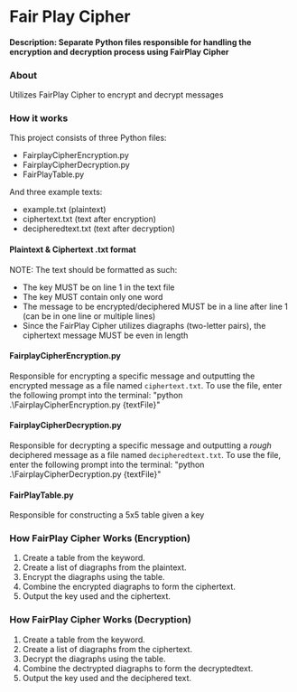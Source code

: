# Fair Play Cipher
#### Description: Separate Python files responsible for handling the encryption and decryption process using FairPlay Cipher

### About
Utilizes FairPlay Cipher to encrypt and decrypt messages

### How it works
This project consists of three Python files:
- FairplayCipherEncryption.py
- FairplayCipherDecryption.py
- FairPlayTable.py

And three example texts:
- example.txt (plaintext)
- ciphertext.txt (text after encryption)
- decipheredtext.txt (text after decryption)

#### Plaintext & Ciphertext .txt format
NOTE: The text should be formatted as such:
- The key MUST be on line 1 in the text file
- The key MUST contain only one word
- The message to be encrypted/deciphered MUST be in a line after line 1 (can be in one line or multiple lines)
- Since the FairPlay Cipher utilizes diagraphs (two-letter pairs), the ciphertext message MUST be even in length 

#### FairplayCipherEncryption.py
Responsible for encrypting a specific message and outputting the encrypted message as a file named `ciphertext.txt`. To use the file, enter the following prompt into the terminal: "python .\FairplayCipherEncryption.py {textFile}"

#### FairplayCipherDecryption.py
Responsible for decrypting a specific message and outputting a *rough* deciphered message as a file named `decipheredtext.txt`. To use the file, enter the following prompt into the terminal: "python .\FairplayCipherDecryption.py {textFile}"

#### FairPlayTable.py
Responsible for constructing a 5x5 table given a key

### How FairPlay Cipher Works (Encryption)
1. Create a table from the keyword.
2. Create a list of diagraphs from the plaintext.
3. Encrypt the diagraphs using the table.
4. Combine the encrypted diagraphs to form the ciphertext.
5. Output the key used and the ciphertext.

### How FairPlay Cipher Works (Decryption)
1. Create a table from the keyword.
2. Create a list of diagraphs from the ciphertext.
3. Decrypt the diagraphs using the table.
4. Combine the dectrypted diagraphs to form the decryptedtext.
5. Output the key used and the deciphered text.
